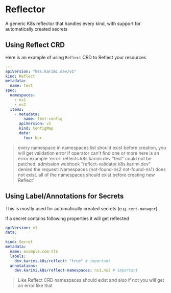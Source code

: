 # Reflector

 A generic K8s reflector that handles every kind, with support for automatically created secrets

## Using Reflect CRD

Here is an example of using `Reflect` CRD to Reflect your resources

```yaml
---
apiVersion: "k8s.karimi.dev/v1"
kind: Reflect
metadata:
  name: test
spec:
  namespaces:
    - ns1
    - ns2
  items:
    - metadata:
        name: test-config
      apiVersion: v1
      kind: ConfigMap
      data:
        foo: bar
```

> every namespace in namespaces list should exist before creation, you will get validation error if operator can't find one or more here is an error example 'error: reflects.k8s.karimi.dev "test" could not be patched: admission webhook "reflect-validator.k8s.karimi.dev" denied the request: Namespaces (not-found-ns2 not-found-ns1) does not exist. all of the namespaces should exist before creating new Reflect'


## Using Label/Annotations for Secrets

This is mostly used for automatically created secrets (e.g. `cert-manager`)

if a secret contains following properties it will get reflected

```yaml
apiVersion: v1
data:
  ...
kind: Secret
metadata:
  name: example.com-tls
  labels:
    dev.karimi.k8s/reflect: "true" # important
  annotations:
    dev.karimi.k8s/reflect-namespaces: ns1,ns2 # important
```

> Like Reflect CRD namespaces should exist and also if not you will get an error like that

